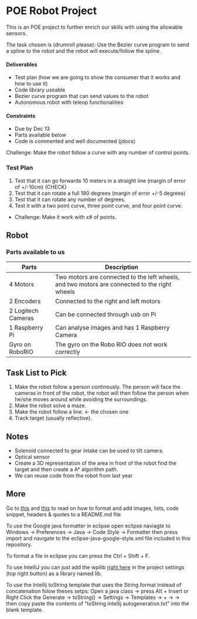 # POE Robot Project

This is an POE project to further enrich our skills with using the allowable sensors.

The task chosen is (drumroll please): Use the Bezier curve program to send a spline to the robot and the robot will execute/follow the spline.
#### Deliverables
  - Test plan (how we are going to show the consumer that it works and how to use it)
  - Code library useable
  - Bezier curve program that can send values to the robot
  - Autonomous robot with teleop functionalities
#### Constraints
  - Due by Dec 13
  - Parts available below
  - Code is commented and well documented (jdocs)
  
Challenge: Make the robot follow a curve with any number of control points.

### Test Plan
1. Test that it can go forwards 10 meters in a straight line (margin of error of +/-10cm) (CHECK)
2. Test that it can rotate a full 180 degrees (margin of error +/-5 degrees)
3. Test that it can rotate any number of degrees.
4. Test it with a two point curve, three point curve, and four point curve. 
  - Challenge: Make it work with x# of points.

## Robot
### Parts available to us

 Parts               | Description
 ------------------- | ---
 4 Motors            | Two motors are connected to the left wheels, and two motors are connected to the right wheels 
 2 Encoders          | Connected to the right and left motors
 2 Logitech Cameras  | Can be connected through usb on Pi
 1 Raspberry Pi      | Can analyse images and has 1 Raspberry Camera
 Gyro on RoboRIO     | The gyro on the Robo RIO does not work correctly

## Task List to Pick

1. Make the robot follow a person continously. The person will face the cameras in front of the robot, the robot will then follow the person when he/she moves around while avoiding the surroundings.
2. Make the robot solve a maze. 
3. Make the robot follow a line. <- the chosen one
4. Track target (usually reflective).

## Notes

- Solenoid connected to gear intake can be used to tilt camera.
- Optical sensor
- Create a 3D representation of the area in front of the robot find the target and then create a A* algorithm path.
- We can reuse code from the robot from last year

## More

Go to [this](https://guides.github.com/features/mastering-markdown/) and [this](https://github.com/adam-p/markdown-here/wiki/Markdown-Cheatsheet) to read on how to format and add images, lists, code snippet, headers & quotes to a README.md file

To use the Google java formatter in eclipse open eclipse naviagte to Windows -> Preferences -> Java -> Code Style -> Formatter then press import and navigate to the eclipse-java-google-style.xml file included in this repository. 

To format a file in eclipse you can press the Ctrl + Shift + F.

To use IntelliJ you can just add the wpilib [right here](./POE%20Testing%20Environment/build/jars) in the project settings (top right button) as a library named lib.

To use the Intellij toString template that uses the String.format instead of concatenation folow theses setps: Open a java class -> press Alt + Insert or Right Click the Generate -> toString() -> Settings -> Templates -> + -> <Name of Template> -> then copy paste the contents of "toString intellij autogeneration.txt" into the blank template.
